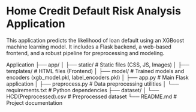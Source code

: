# Home Credit Default Risk Analysis Application

This application predicts the likelihood of loan default using an XGBoost machine learning model. It includes a Flask backend, a web-based frontend, and a robust pipeline for preprocessing and modeling.

Application ├── app/ │ ├── static/ # Static files (CSS, JS, Images) │ ├── templates/ # HTML files (Frontend) │ ├── model/ # Trained models and encoders (xgb_model.pkl, label_encoders.pkl) │ ├── app.py # Main Flask application │ ├── preprocess.py # Data preprocessing utilities │ └── requirements.txt # Python dependencies ├── dataset/ │ └── HCD(Preprocessed).csv # Preprocessed dataset └── README.md # Project documentation

